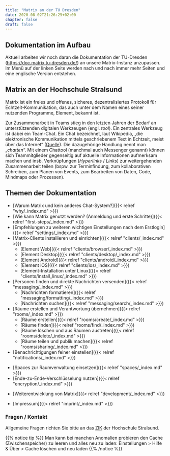 ```yaml
---
title: "Matrix an der TU Dresden"
date: 2020-08-02T21:26:25+02:00
chapter: false
draft: false
---
```


## Dokumentation im Aufbau

Aktuell arbeiten wir noch daran die Dokumentation der TU-Dresden (https://doc.matrix.tu-dresden.de/) an unsere Matrix-Instanz anzupassen. Im Menü auf der linken Seite werden nach und nach immer mehr Seiten und eine englische Version entstehen.

## Matrix an der Hochschule Stralsund
Matrix ist ein freies und offenes, sicheres, dezentralisiertes Protokoll für Echtzeit-Kommunikation, das auch unter dem Namen eines seiner nutzenden Programme, Element, bekannt ist.

<object data="/doc/images/matrix_interactive.svg" type="image/svg+xml" style="width: 1280px; max-width: 100%"></object>

Zur Zusammenarbeit in Teams stieg in den letzten Jahren der Bedarf an unterstützenden digitalen Werkzeugen (engl. *tool*). Ein zentrales Werkzeug ist dabei ein Team-Chat. Ein Chat bezeichnet, laut Wikipedia, „die elektronische Kommunikation mittels geschriebenem Text in Echtzeit, meist über das Internet“ ([Quelle](https://de.wikipedia.org/wiki/Chat)). Die dazugehörige Handlung nennt man „*chatten*“. Mit einem Chattool (manchmal auch Messenger genannt) können sich Teammitglieder gegenseitig auf aktuelle Informationen aufmerksam machen und insb. Verknüpfungen (*Hyperlinks* / *Links*) zur weitergehenden Zusammenarbeit teilen (bspw. zur Terminfindung, zum kollaborativen Schreiben, zum Planen von Events, zum Bearbeiten von Daten, Code, Mindmaps oder Prozessen).

## Themen der Dokumentation

* [Warum Matrix und kein anderes Chat-System?]({{< relref "why/_index.md" >}})
* [Wie kann Matrix genutzt werden? (Anmeldung und erste Schritte)]({{< relref "first-steps/_index.md" >}})
* [Empfehlungen zu weiteren wichtigen Einstellungen nach dem Erstlogin]({{< relref "settings/_index.md" >}})
* [Matrix-Clients installieren und einrichten]({{< relref "clients/_index.md" >}})
    * [Element Web]({{< relref "clients/browser/_index.md" >}})
    * [Element Desktop]({{< relref "clients/desktop/_index.md" >}})
    * [Element Android]({{< relref "clients/android/_index.md" >}})
    * [Element iOS]({{< relref "clients/ios/_index.md" >}})
    * [Element-Installation unter Linux]({{< relref "clients/install_linux/_index.md" >}})
    <!--
    * [Weitere Clients]({{< relref "clients/more_clients/_index.md" >}})
    -->
* [Personen finden und direkte Nachrichten versenden]({{< relref "messaging/_index.md" >}})
    * [Nachrichten formatieren]({{< relref "messaging/formatting/_index.md" >}})
    * [Nachrichten suchen]({{< relref "messaging/search/_index.md" >}})
* [Räume erstellen und Verantwortung übernehmen]({{< relref "rooms/_index.md" >}})
    * [Räume erstellen]({{< relref "rooms/create/_index.md" >}})
    * [Räume finden]({{< relref "rooms/find/_index.md" >}})
    * [Räume löschen und aus Räumen austreten]({{< relref "rooms/delete/_index.md" >}})
    * [Räume teilen und publik machen]({{< relref "rooms/sharing/_index.md" >}})
* [Benachrichtigungen feiner einstellen]({{< relref "notifications/_index.md" >}})
<!--
* [Communities als Raum-Filter einsetzen]({{< relref "communities/_index.md" >}})
-->
* [Spaces zur Raumverwaltung einsetzen]({{< relref "spaces/_index.md" >}})
* [Ende-zu-Ende-Verschlüsselung nutzen]({{< relref "encryption/_index.md" >}})
<!--
* [Integrations, Bridges, Bots nutzen (u.a. Jitsi)]({{< relref "integrations/_index.md" >}})
* [Häufige Fragen (FAQ)]({{< relref "faq/_index.md" >}})
-->
* [Weiterentwicklung von Matrix]({{< relref "development/_index.md" >}})
<!--
* [Blog/News]({{< relref "blog/_index.md" >}})
* [Datenschutzerklärung]({{< relref "privacy/_index.md" >}})
-->
* [Impressum]({{< relref "imprint/_index.md" >}})
<!--
* [Barrierefreiheitserklärung]({{< relref "accessibility/_index.md" >}})
-->

### Fragen / Kontakt

Allgemeine Fragen richten Sie bitte an das [ZIK](https://www.hochschule-stralsund.de/host/einrichtungen-und-verwaltung/zentrum-fuer-informations-und-kommunikationstechnik/) der Hochschule Stralsund.
<!--
Probleme und Lösungen können darüber hinaus durch Schildern des Sachverhalts gemeinsam im [Matrix-Support-Raum](https://matrix.hochschule-stralsund.de/#/room/#matrix-support:matrix.hochschule-stralsund.de) diskutiert werden, sodass alle Anderen durch den transparenten Austausch lernen können.
-->

{{% notice tip %}}
Man kann bei manchen Anomalien probieren den Cache (Zwischenspeicher) zu leeren und alles neu zu laden: Einstellungen > Hilfe & Über > Cache löschen und neu laden
{{% /notice %}}

<!--
{{% notice note %}}
Aktuelle Wartungen werden in dem Matrixraum [#Matrix-Betriebsstatus:matrix.hochschule-stralsund.de](https://matrix.hochschule-stralsund.de/#/room/#Matrix-Betriebsstatus:matrix.hochschule-stralsund.de) angekündigt.
{{% /notice %}}
-->
